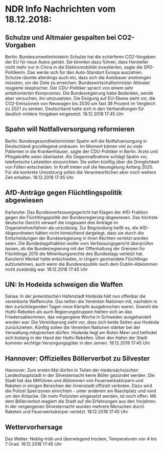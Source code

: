 # NDR Info Nachrichten vom 18.12.2018:


## Schulze und Altmaier gespalten bei CO2-Vorgaben
Berlin: Bundesumweltministerin Schulze hat die schärferen CO2-Vorgaben der EU für neue Autos gelobt. Sie könnten dazu führen, dass Hersteller nicht mehr nur in China in die Elektromobilität investierten, sagte die SPD-Politikerin. Das werde sich für den Auto-Standort Europa auszahlen. Schulze räumte allerdings auch ein, dass sich die Autobauer anstrengen müssten, um die Ziele zu erreichen. Bundeswirtschaftsminister Altmaier reagierte skeptischer. Der CDU-Politiker sprach von einem sehr ambitionierten Kompromiss. Die Bundesregierung habe Bedenken, werde aber versuchen, ihn umzusetzen. Die Einigung auf EU-Ebene sieht vor, die CO2-Emissionen von Neuwagen bis 2030 um fast 38 Prozent im Vergleich zu 2021 zu senken. Deutschland hatte sich in den Verhandlungen für deutlich mildere Vorgaben eingesetzt. 18.12.2018 17:45 Uhr 

## Spahn will Notfallversorgung reformieren
Berlin: Bundesgesundheitsminister Spahn will die Notfallversorgung in Deutschland grundlegend umbauen. Im Moment kämen viel zu viele Patienten in die Krankenhäuser, sagte der CDU-Politiker in Berlin. Ärzte und Pflegekräfte seien überlastet. Als Gegenmaßnahme schlägt Spahn vor, telefonische Leitstellen einzurichten. Sie sollen künftig über die Dringlichkeit von Fällen entscheiden. In Kraft treten soll die Neuregelung Anfang 2020. Für die konkrete Umsetzung sollen die Verantwortlichen aber noch weitere Zeit erhalten. 18.12.2018 17:45 Uhr 

## AfD-Anträge gegen Flüchtlingspolitik abgewiesen
Karlsruhe: Das Bundesverfassungsgericht hat Klagen der AfD-Fraktion gegen die Flüchtlingspolitik der Bundesregierung abgewiesen. Das höchste deutsche Gericht verwarf die insgesamt drei Anträge im Organstreitverfahren als unzulässig. Zur Begründung heißt es, die AfD-Abgeordneten hätten nicht hinreichend dargelegt, dass sie durch die Entscheidungen der Bundesregierung in ihren Rechten verletzt worden seien. Die Bundestagsfraktion wollte vom Verfassungsgericht überprüfen lassen, ob die Bundesregierung mit der Offenhaltung der Grenzen für Flüchtlinge 2015 die Mitwirkungsrechte des Bundestags verletzt hat. Kanzlerin Merkel hatte entschieden, in Ungarn gestrandete Flüchtlinge aufzunehmen, auch wenn die Bundesrepublik nach dem Dublin-Abkommen nicht zuständig war. 18.12.2018 17:45 Uhr 

## UN: In Hodeida schweigen die Waffen
Sanaa: In der jemenitischen Hafenstadt Hodeida hält nun offenbar die vereinbarte Waffenruhe. Das teilten die Vereinten Nationen mit, nachdem in den zurückliegenden Tagen neue Kämpfe ausgebrochen waren. Sowohl die Huthi-Rebellen als auch Regierungstruppen hielten sich an das Friedensabkommen, das vergangene Woche in Schweden ausgehandelt worden war. Die Vereinbarung sieht vor, dass sich beide Seiten aus Hodeida zurückziehen. Künftig sollen die Vereinten Nationen stärker bei der Verwaltung mitsprechen dürfen. Hodeida liegt am Roten Meer und befindet sich bislang in der Hand der Huthi-Rebellen. Über den Hafen der Stadt kommen wichtige Versorgungsgüter in den Jemen. 18.12.2018 17:45 Uhr 

## Hannover: Offizielles Böllerverbot zu Silvester
Hannover: Zum ersten Mal dürfen in Teilen der niedersächsischen Landeshauptstadt in der Silvesternacht keine Böller gezündet werden. Die Stadt hat das Mitführen und Abbrennen von Feuerwerkskörpern und Raketen in einigen Bereichen der Innenstadt offiziell verboten. Dazu wird die Polizei   Sperrzonen einrichten - unter anderem am Raschplatz und rund um den Kröpcke. Ob mehr Polizisten eingesetzt werden, ist noch offen. Mit dem Böllerverbot reagiert die Stadt auf die Erfahrungen aus den Vorjahren. In der vergangenen Silvesternacht wurden mehrere Menschen durch Raketen und Feuerwerkskörper verletzt. 18.12.2018 17:45 Uhr 

## Wettervorhersage
Das Wetter:
Neblig-trüb und überwiegend trocken, Temperaturen von 4 bis 7 Grad. 18.12.2018 17:45 Uhr 
